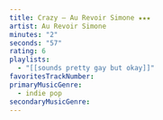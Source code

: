 ```yaml
---
title: Crazy — Au Revoir Simone ★★★
artist: Au Revoir Simone
minutes: "2"
seconds: "57"
rating: 6
playlists:
  - "[[sounds pretty gay but okay]]"
favoritesTrackNumber:
primaryMusicGenre:
  - indie pop
secondaryMusicGenre:
---
```

